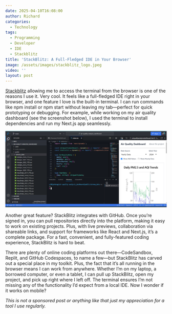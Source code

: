 ```yaml
---
date: 2025-04-10T16:08:00
author: Richard
categories:
  - Technology
tags:
  - Programming
  - Developer
  - IDE
  - Stackblitz
title: 'StackBlitz: A Full-Fledged IDE in Your Browser'
image: /assets/images/stackblitz_logo.jpeg
video: ''
layout: post
---
```

[Stackblitz](https://stackblitz.com/) allowing me to access the terminal from the browser is one of the reasons I use it. Very cool. It feels like a full-fledged IDE right in your browser, and one feature I love is the built-in terminal. I can run commands like npm install or npm start without leaving my tab—perfect for quick prototyping or debugging. For example, while working on my air quality dashboard (see the screenshot below), I used the terminal to install dependencies and run my Next.js app seamlessly.

![Stackblitz IDE screenshot](/assets/images/stackblitz_screenshot.png "Stackblitz IDE screenshot open by rdjarbeng")

Another great feature? StackBlitz integrates with GitHub. Once you’re signed in, you can pull repositories directly into the platform, making it easy to work on existing projects. Plus, with live previews, collaboration via shareable links, and support for frameworks like React and Next.js, it’s a complete package.
For a fast, convenient, and fully-featured coding experience, StackBlitz is hard to beat. 

There are plenty of online coding platforms out there—CodeSandbox, Replit, and GitHub Codespaces, to name a few—but StackBlitz has carved out a special place in my toolkit. 
Plus, the fact that it’s all running in the browser means I can work from anywhere. Whether I’m on my laptop, a borrowed computer, or even a tablet, I can pull up StackBlitz, open my project, and pick up right where I left off. The terminal ensures I’m not missing any of the functionality I’d expect from a local IDE. 
Now I wonder if it works on mobile?

_This is not a sponsored post or anything like that just my appreciation for a tool I use regularly._
